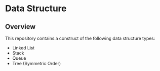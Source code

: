 # Data Structure

## Overview
This repository contains a construct of the following data structure types:
- Linked List
- Stack
- Queue
- Tree (Symmetric Order)